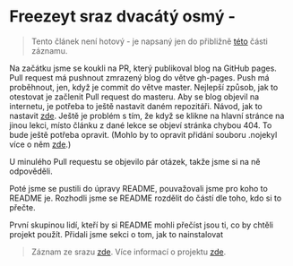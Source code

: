 # Freezeyt sraz dvacátý osmý -

> Tento článek není hotový - je napsaný jen do přibližně [této](https://youtu.be/Afu8vLK2Ul8?t=3148) části záznamu.

Na začátku jsme se koukli na PR, který publikoval blog na GitHub pages.
Pull request má pushnout zmrazený blog do větve gh-pages.
Push má proběhnout, jen, když je commit do větve master.
Nejlepší způsob, jak to otestovat je začlenit Pull request do masteru.
Aby se blog objevil na internetu, je potřeba to ještě nastavit daném repozitáři.
Návod, jak to nastavit [zde](https://docs.github.com/en/free-pro-team@latest/github/working-with-github-pages/configuring-a-publishing-source-for-your-github-pages-site).
Ještě je problém s tím, že když se klikne na hlavní stránce na jinou lekci, místo článku z dané lekce se objeví stránka chybou 404.
To bude ještě potřeba opravit.
(Mohlo by to opravit přidání souboru .nojekyl více o něm [zde](https://docs.github.com/en/free-pro-team@latest/github/working-with-github-pages/about-github-pages#static-site-generators).)

U minulého Pull requestu se objevilo pár otázek, takže jsme si na ně odpověděli.

Poté jsme se pustili do úpravy README, pouvažovali jsme pro koho to README je.
Rozhodli jsme se README rozdělit do částí dle toho, kdo si to přečte.

První skupinou lidí, kteří by si README mohli přečíst jsou ti, co by chtěli projekt použít.
Přidali jsme sekci o tom, jak to nainstalovat

> Záznam ze srazu [zde](https://youtu.be/Afu8vLK2Ul8).
> Více informací o projektu [zde](https://tinyurl.com/freezeyt).
